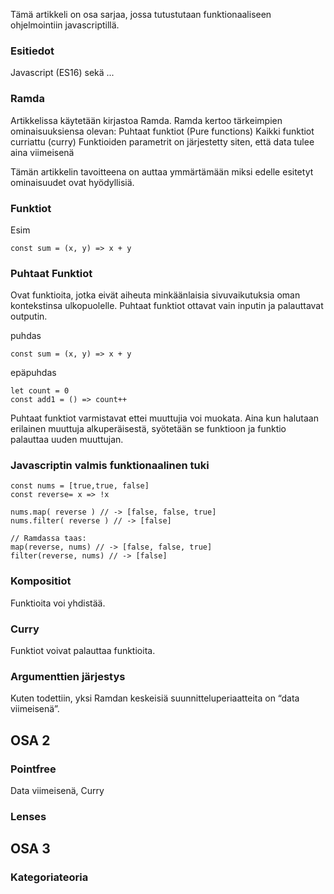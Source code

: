 
Tämä artikkeli on osa sarjaa, jossa tutustutaan funktionaaliseen ohjelmointiin javascriptillä. 

### Esitiedot

Javascript (ES16) sekä ...

### Ramda

Artikkelissa käytetään kirjastoa Ramda. Ramda kertoo tärkeimpien ominaisuuksiensa olevan:
Puhtaat funktiot (Pure functions)
Kaikki funktiot curriattu (curry)
Funktioiden parametrit on järjestetty siten, että data tulee aina viimeisenä

Tämän artikkelin tavoitteena on auttaa ymmärtämään miksi edelle esitetyt ominaisuudet ovat hyödyllisiä. 

### Funktiot

Esim 
```
const sum = (x, y) => x + y
```

### Puhtaat Funktiot

Ovat funktioita, jotka eivät aiheuta minkäänlaisia sivuvaikutuksia oman kontekstinsa ulkopuolelle. Puhtaat funktiot ottavat vain inputin ja palauttavat outputin.

puhdas
```
const sum = (x, y) => x + y
```
epäpuhdas
```
let count = 0
const add1 = () => count++
```
Puhtaat funktiot varmistavat ettei muuttujia voi muokata. Aina kun halutaan erilainen muuttuja alkuperäisestä, syötetään se funktioon ja funktio palauttaa uuden muuttujan.

### Javascriptin valmis funktionaalinen tuki
```
const nums = [true,true, false]
const reverse= x => !x 

nums.map( reverse ) // -> [false, false, true]
nums.filter( reverse ) // -> [false]

// Ramdassa taas:
map(reverse, nums) // -> [false, false, true]
filter(reverse, nums) // -> [false]
```
### Kompositiot

Funktioita voi yhdistää.

### Curry

Funktiot voivat palauttaa funktioita.

### Argumenttien järjestys

Kuten todettiin, yksi Ramdan keskeisiä suunnitteluperiaatteita on “data viimeisenä”.
 




## OSA 2
### Pointfree

Data viimeisenä, Curry

### Lenses


## OSA 3
### Kategoriateoria
